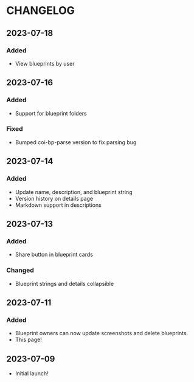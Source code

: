 # CHANGELOG

## 2023-07-18

### Added

- View blueprints by user

## 2023-07-16

### Added

- Support for blueprint folders

### Fixed

- Bumped coi-bp-parse version to fix parsing bug

## 2023-07-14

### Added

- Update name, description, and blueprint string
- Version history on details page
- Markdown support in descriptions

## 2023-07-13

### Added

- Share button in blueprint cards

### Changed

- Blueprint strings and details collapsible

## 2023-07-11

### Added

- Blueprint owners can now update screenshots and delete blueprints.
- This page!

## 2023-07-09

- Initial launch!
